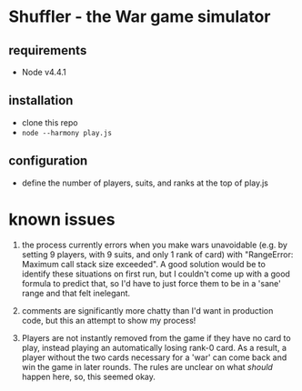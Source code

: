 # Shuffler - the War game simulator

## requirements
* Node v4.4.1

## installation
* clone this repo 
* `node --harmony play.js`

## configuration

* define the number of players, suits, and ranks at the top of play.js

# known issues

1. the process currently errors when you make wars unavoidable (e.g. by setting 9 players, with 9 suits, and only 1 rank of card) with "RangeError: Maximum call stack size exceeded". A good solution would be to identify these situations on first run, but I couldn't come up with a good formula to predict that, so I'd have to just force them to be in a 'sane' range and that felt inelegant. 

2. comments are significantly more chatty than I'd want in production code, but this an attempt to show my process!

3. Players are not instantly removed from the game if they have no card to play, instead playing an automatically losing rank-0 card. As a result, a player without the two cards necessary for a 'war' can come back and win the game in later rounds. The rules are unclear on what *should* happen here, so, this seemed okay.